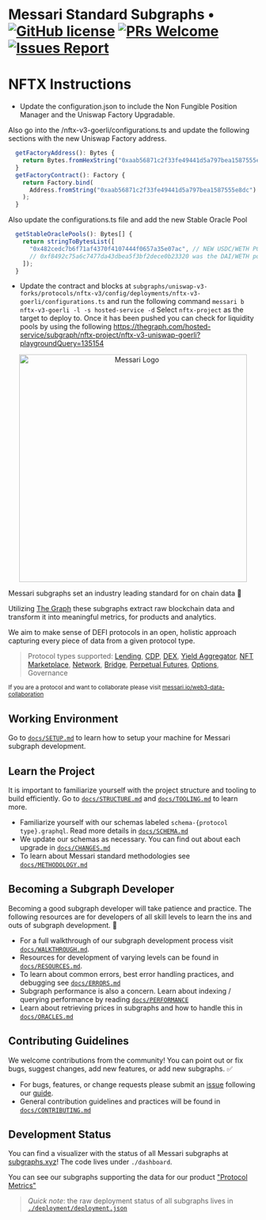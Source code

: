 # Messari Standard Subgraphs &bull; [![GitHub license](https://img.shields.io/badge/license-MIT-blue)](https://github.com/messari/subgraphs/blob/master/LICENSE) [![PRs Welcome](https://img.shields.io/badge/PRs-welcome-brightgreen.svg)](docs/CONTRIBUTING.md) [![Issues Report](https://img.shields.io/badge/issues-report-yellow.svg)](https://github.com/messari/subgraphs/issues/new)

# NFTX Instructions

- Update the configuration.json to include the Non Fungible Position Manager and the Uniswap Factory Upgradable.

Also go into the /nftx-v3-goerli/configurations.ts and update the following sections with the new Uniswap Factory address.

```ts
  getFactoryAddress(): Bytes {
    return Bytes.fromHexString("0xaab56871c2f33fe49441d5a797bea1587555e8dc"); // shouldn't these be in the configuration.json?
  }
  getFactoryContract(): Factory {
    return Factory.bind(
      Address.fromString("0xaab56871c2f33fe49441d5a797bea1587555e8dc") // shouldn't these be in the configuration.json?
    );
  }
```

Also update the configurations.ts file and add the new Stable Oracle Pool

```ts
  getStableOraclePools(): Bytes[] {
    return stringToBytesList([
      "0x482cedc7b6f71af4370f4107444f0657a35e07ac", // NEW USDC/WETH POOL
      // 0xf8492c75a6c7477da43dbea5f3bf2dece0b23320 was the DAI/WETH pool used here before.
    ]);
  }
```

- Update the contract and blocks at `subgraphs/uniswap-v3-forks/protocols/nftx-v3/config/deployments/nftx-v3-goerli/configurations.ts` and run the following command `messari b nftx-v3-goerli -l -s hosted-service -d`
  Select `nftx-project` as the target to deploy to. Once it has been pushed you can check for liquidity pools by using the following https://thegraph.com/hosted-service/subgraph/nftx-project/nftx-v3-uniswap-goerli?playgroundQuery=135154

<p align="center">
  <a href="https://messari.io/protocol-explorer/all-protocols">
    <img src="./docs/images/messari-logo.png" alt="Messari Logo" width="460" />
  </a>
</p>

Messari subgraphs set an industry leading standard for on chain data 🚀

Utilizing [The Graph](https://thegraph.com/) these subgraphs extract raw blockchain data and transform it into meaningful metrics, for products and analytics.

We aim to make sense of DEFI protocols in an open, holistic approach capturing every piece of data from a given protocol type.

> Protocol types supported: [Lending](./schema-lending.graphql), [CDP](./schema-lending.graphql), [DEX](./schema-dex-amm.graphql), [Yield Aggregator](./schema-yield.graphql), [NFT Marketplace](./schema-nft-marketplace.graphql), [Network](./schema-network.graphql), [Bridge](./schema-bridge.graphql), [Perpetual Futures](./schema-derivatives-perpfutures.graphql), [Options](./schema-derivatives-options.graphql), Governance

<sub>If you are a protocol and want to collaborate please visit [messari.io/web3-data-collaboration](https://messari.io/web3-data-collaboration)</sub>

## Working Environment

Go to [`docs/SETUP.md`](./docs/SETUP.md) to learn how to setup your machine for Messari subgraph development.

## Learn the Project

It is important to familiarize yourself with the project structure and tooling to build efficiently. Go to [`docs/STRUCTURE.md`](./docs/STRUCTURE.md) and [`docs/TOOLING.md`](./docs/TOOLING.md) to learn more.

- Familiarize yourself with our schemas labeled `schema-{protocol type}.graphql`. Read more details in [`docs/SCHEMA.md`](./docs/SCHEMA.md)
- We update our schemas as necessary. You can find out about each upgrade in [`docs/CHANGES.md`](./docs/CHANGES.md)
- To learn about Messari standard methodologies see [`docs/METHODOLOGY.md`](./docs/METHODOLOGY.md)

## Becoming a Subgraph Developer

Becoming a good subgraph developer will take patience and practice. The following resources are for developers of all skill levels to learn the ins and outs of subgraph development. 👾

- For a full walkthrough of our subgraph development process visit [`docs/WALKTHROUGH.md`](./docs/WALKTHROUGH.md).
- Resources for development of varying levels can be found in [`docs/RESOURCES.md`](./docs/RESOURCES.md).
- To learn about common errors, best error handling practices, and debugging see [`docs/ERRORS.md`](./docs/ERRORS.md)
- Subgraph performance is also a concern. Learn about indexing / querying performance by reading [`docs/PERFORMANCE`](./docs/PERFORMANCE.md)
- Learn about retrieving prices in subgraphs and how to handle this in [`docs/ORACLES.md`](./docs/ORACLES.md)

## Contributing Guidelines

We welcome contributions from the community! You can point out or fix bugs, suggest changes, add new features, or add new subgraphs. ✅

- For bugs, features, or change requests please submit an [issue](https://github.com/messari/subgraphs/issues) following our [guide](./docs/ISSUES.md).
- General contribution guidelines and practices will be found in [`docs/CONTRIBUTING.md`](./docs/CONTRIBUTING.md)

## Development Status

You can find a visualizer with the status of all Messari subgraphs at [subgraphs.xyz](https://subgraphs.messari.io/)! The code lives under `./dashboard`.

You can see our subgraphs supporting the data for our product ["Protocol Metrics"](https://messari.io/protocol-explorer/all-protocols)

> _Quick note_: the raw deployment status of all subgraphs lives in [`./deployment/deployment.json`](./deployment/deployment.json)
